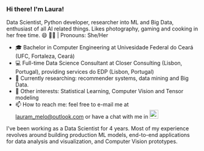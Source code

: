 ### Hi there! I'm Laura!

Data Scientist, Python developer, researcher into ML and Big Data, enthusiast of all AI related things. Likes photography, gaming and cooking in her free time. 😄
🏳️‍⚧️ | Pronouns: She/Her

- 🎓 Bachelor in Computer Engineering at Univesidade Federal do Ceará (UFC, Fortaleza, Ceará)
- 💻 Full-time Data Science Consultant at Closer Consulting (Lisbon, Portugal), providing services do EDP (Lisbon, Portugal)
- 🔎 Currently researching: recommender systems, data mining and Big Data.
- 🔎 Other interests: Statistical Learning, Computer Vision and Tensor modeling
- 📫 How to reach me: feel free to e-mail me at lauram_melo@outlook.com or have a chat with me in  [<img src="https://image.flaticon.com/icons/png/512/174/174857.png" width="23" height="23">](https://www.linkedin.com/in/laura-mendes-de-melo-%F0%9F%8F%B3%EF%B8%8F%E2%80%8D%E2%9A%A7%EF%B8%8F-30545114b/)

I've been working as a Data Scientist for 4 years. Most of my experience revolves around building production ML models, end-to-end applications for data analysis and visualization, and Computer Vision prototypes.
